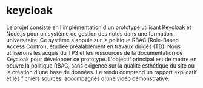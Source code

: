 # keycloak
Le projet consiste en l'implémentation d'un prototype utilisant Keycloak et Node.js pour un
système de gestion des notes dans une formation universitaire. Ce système s'appuie sur la
politique RBAC (Role-Based Access Control), étudiée préalablement en travaux dirigés (TD).
Nous utiliserons les acquis du TP3 et les ressources de la documentation de Keycloak pour
développer ce prototype. L'objectif principal est de mettre en oeuvre la politique RBAC, sans
exigence sur la qualité esthétique du site ou la création d'une base de données. Le rendu
comprend un rapport explicatif et les fichiers sources, accompagnés d'une vidéo démonstrative.
